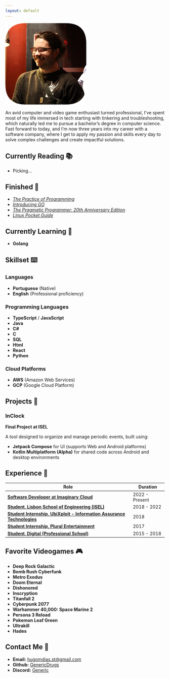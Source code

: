 ```yaml
---
layout: default
---
```

![Myself](/assets/me.png)

An avid computer and video game enthusiast turned professional,
 I’ve spent most of my life immersed in tech starting with tinkering and troubleshooting,
  which naturally led me to pursue a bachelor’s degree in computer science. Fast forward to today,
   and I’m now three years into my career with a software company,
    where I get to apply my passion and skills every day to solve complex challenges and create impactful solutions.


## Currently Reading 📚
- Picking...
## Finished 📕
- [*The Practice of Programming*](https://en.wikipedia.org/wiki/The_Practice_of_Programming)
- [*Introducing GO*](https://www.oreilly.com/library/view/introducing-go/9781491941997/)
- [*The Pragmatic Programmer: 20th Anniversary Edition*](https://pragprog.com/titles/tpp20/the-pragmatic-programmer-20th-anniversary-edition/)
- [*Linux Pocket Guide*](https://linuxpocketguide.com/)

## Currently Learning 🧠
- **Golang**

## Skillset ⌨️

### Languages
- **Portuguese** (Native)
- **English** (Professional proficiency)

### Programming Languages
- **TypeScript** / **JavaScript**
- **Java**
- **C#**
- **C**
- **SQL**
- **Html**
- **React**
- **Python**

### Cloud Platforms
- **AWS** (Amazon Web Services)
- **GCP** (Google Cloud Platform)

## Projects 💽

### InClock
**Final Project at ISEL**

A tool designed to organize and manage periodic events, built using:
  - **Jetpack Compose** for UI (supports Web and Android platforms)
  - **Kotlin Multiplatform (Alpha)** for shared code across Android and desktop environments

## Experience 💼

| Role                                                                                                | Duration       |
| --------------------------------------------------------------------------------------------------- | -------------- |
| [**Software Developer at Imaginary Cloud**](https://www.imaginarycloud.com/)                        | 2022 - Present |
| [**Student, Lisbon School of Engineering (ISEL)**](https://www.isel.pt/)                            | 2018 - 2022    |
| [**Student Internship, UbiXploit - Information Assurance Technologies**](https://www.ubixploit.pt/) | 2018           |
| [**Student Internship, Plural Entertainment**](https://pluralentertainment.com/en/)                 | 2017           |
| [**Student, Digital (Professional School)**](https://escoladigital.com/)                            | 2015 - 2018    |

## Favorite Videogames 🎮

- **Deep Rock Galactic**
- **Bomb Rush Cyberfunk**
- **Metro Exodus**
- **Doom Eternal**
- **Dishonored**
- **Inscryption**
- **Titanfall 2**
- **Cyberpunk 2077**
- **Warhammer 40,000: Space Marine 2**
- **Persona 3 Reload**
- **Pokemon Leaf Green**
- **Ultrakill**
- **Hades**

## Contact Me 🔗

- **Email:** [hugomdias.st@gmail.com](mailto:hugomdias.st@gmail.com)
- **Github:** [GenericDrugs](https://github.com/GenericDrugs)
- **Discord:** [Generic](https://discord.com/users/187105028513857536)

